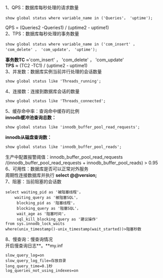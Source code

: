 1、QPS：数据库每秒处理的请求数量
```
show global status where variable_name in ('Queries'， 'uptime');
```
QPS = (Queries2 -Queries1) / (uptime2 - uptime1)<br />2、TPS：数据库每秒处理的事务数量
```
show global status where variable_name in ('com_insert' ， 'com_delete' ， 'com_update'， 'uptime');
```
**事务数TC** ≈'com_insert' ， 'com_delete' ， 'com_update'<br />**TPS** ≈ (TC2 -TC1) / (uptime2 - uptime1)<br />3、并发数：数据库实例当前并行处理的会话数量
```
show global status like 'Threads_running';
```
4、连接数：连接到数据库会话的数量
```
show global status like 'Threads_connected';
```
5、缓存命中率：查询命中缓存的比例<br />**innodb缓冲池查询总数：**
```
show global status like 'innodb_buffer_pool_read_requests';
```
**innodb从磁盘查询数：**
```
show global status like 'innodb_buffer_pool_reads';
```
生产中配置报警阈值：innodb_buffer_pool_read_requests /(innodb_buffer_pool_read_requests + innodb_buffer_pool_reads) > 0.95 <br />6、可用性：数据库是否可以正常对外服务<br />周期性连接数据库并执行 **select @@version;**<br />7、阻塞：当前阻塞的会话数
```
select waiting_pid as '被阻塞线程'，
    waiting_query as '被阻塞SQL'，
     blocking_pid as '阻塞线程'，
     blocking_query as '阻塞SQL'，
     wait_age as '阻塞时间'，
     sql_kill_blocking_query as '建议操作'
from sys.innodb_lock_waits
where(unix_timestamp()-unix_timestamp(wait_started))>阻塞秒数
```
8、慢查询：慢查询情况<br />开启慢查询日志**。**my.inf 
```
slow_query_log=on
slow_query_log_file=存放目录
long_query_time=0.1秒
log_queries_not_using_indexes=on
```
